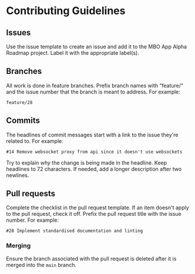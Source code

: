 # Contributing Guidelines
## Issues
Use the issue template to create an issue and add it to the
MBO App Alpha Roadmap project. Label it with the appropriate label(s).
## Branches
All work is done in feature branches.
Prefix branch names with "feature/" and the issue number that the branch is meant to address.
For example:
```
feature/28
```
## Commits
The headlines of commit messages start with a link to the issue they're related
to. For example:
```
#14 Remove websocket proxy from api since it doesn't use websockets
```
Try to explain _why_ the change is being made in the headline.
Keep headlines to 72 characters. If needed, add a longer description after two
newlines.
## Pull requests
Complete the checklist in the pull request template. If an item doesn't apply to
the pull request, check it off. Prefix the pull request title with the issue number. For example:
```
#28 Implement standardised documentation and linting
```
### Merging
Ensure the branch associated with the pull request is deleted after it is merged
into the `main` branch.